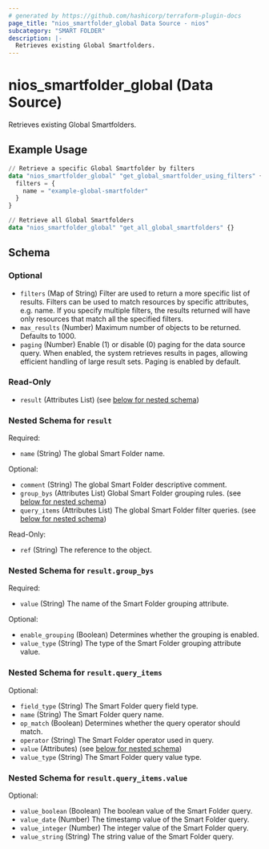 ```yaml
---
# generated by https://github.com/hashicorp/terraform-plugin-docs
page_title: "nios_smartfolder_global Data Source - nios"
subcategory: "SMART FOLDER"
description: |-
  Retrieves existing Global Smartfolders.
---
```


# nios_smartfolder_global (Data Source)

Retrieves existing Global Smartfolders.

## Example Usage

```terraform
// Retrieve a specific Global Smartfolder by filters
data "nios_smartfolder_global" "get_global_smartfolder_using_filters" {
  filters = {
    name = "example-global-smartfolder"
  }
}

// Retrieve all Global Smartfolders
data "nios_smartfolder_global" "get_all_global_smartfolders" {}
```

<!-- schema generated by tfplugindocs -->
## Schema

### Optional

- `filters` (Map of String) Filter are used to return a more specific list of results. Filters can be used to match resources by specific attributes, e.g. name. If you specify multiple filters, the results returned will have only resources that match all the specified filters.
- `max_results` (Number) Maximum number of objects to be returned. Defaults to 1000.
- `paging` (Number) Enable (1) or disable (0) paging for the data source query. When enabled, the system retrieves results in pages, allowing efficient handling of large result sets. Paging is enabled by default.

### Read-Only

- `result` (Attributes List) (see [below for nested schema](#nestedatt--result))

<a id="nestedatt--result"></a>
### Nested Schema for `result`

Required:

- `name` (String) The global Smart Folder name.

Optional:

- `comment` (String) The global Smart Folder descriptive comment.
- `group_bys` (Attributes List) Global Smart Folder grouping rules. (see [below for nested schema](#nestedatt--result--group_bys))
- `query_items` (Attributes List) The global Smart Folder filter queries. (see [below for nested schema](#nestedatt--result--query_items))

Read-Only:

- `ref` (String) The reference to the object.

<a id="nestedatt--result--group_bys"></a>
### Nested Schema for `result.group_bys`

Required:

- `value` (String) The name of the Smart Folder grouping attribute.

Optional:

- `enable_grouping` (Boolean) Determines whether the grouping is enabled.
- `value_type` (String) The type of the Smart Folder grouping attribute value.


<a id="nestedatt--result--query_items"></a>
### Nested Schema for `result.query_items`

Optional:

- `field_type` (String) The Smart Folder query field type.
- `name` (String) The Smart Folder query name.
- `op_match` (Boolean) Determines whether the query operator should match.
- `operator` (String) The Smart Folder operator used in query.
- `value` (Attributes) (see [below for nested schema](#nestedatt--result--query_items--value))
- `value_type` (String) The Smart Folder query value type.

<a id="nestedatt--result--query_items--value"></a>
### Nested Schema for `result.query_items.value`

Optional:

- `value_boolean` (Boolean) The boolean value of the Smart Folder query.
- `value_date` (Number) The timestamp value of the Smart Folder query.
- `value_integer` (Number) The integer value of the Smart Folder query.
- `value_string` (String) The string value of the Smart Folder query.
